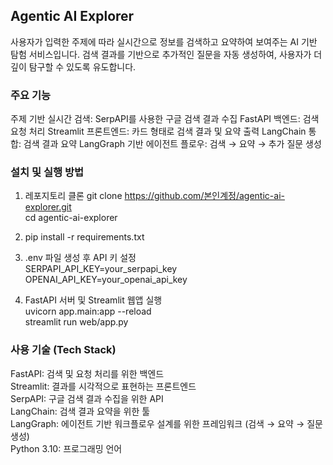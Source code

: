 ## Agentic AI Explorer
사용자가 입력한 주제에 따라 실시간으로 정보를 검색하고 요약하여 보여주는 AI 기반 탐험 서비스입니다.
검색 결과를 기반으로 추가적인 질문을 자동 생성하여, 사용자가 더 깊이 탐구할 수 있도록 유도합니다.

### 주요 기능
주제 기반 실시간 검색: SerpAPI를 사용한 구글 검색 결과 수집
FastAPI 백엔드: 검색 요청 처리
Streamlit 프론트엔드: 카드 형태로 검색 결과 및 요약 출력
LangChain 통합: 검색 결과 요약
LangGraph 기반 에이전트 플로우: 검색 → 요약 → 추가 질문 생성

### 설치 및 실행 방법
1. 레포지토리 클론
git clone https://github.com/본인계정/agentic-ai-explorer.git  
cd agentic-ai-explorer

2. pip install -r requirements.txt

3. .env 파일 생성 후 API 키 설정  
   SERPAPI_API_KEY=your_serpapi_key  
   OPENAI_API_KEY=your_openai_api_key

4. FastAPI 서버 및 Streamlit 웹앱 실행  
uvicorn app.main:app --reload  
streamlit run web/app.py

### 사용 기술 (Tech Stack)
FastAPI: 검색 및 요청 처리를 위한 백엔드  
Streamlit: 결과를 시각적으로 표현하는 프론트엔드  
SerpAPI: 구글 검색 결과 수집을 위한 API  
LangChain: 검색 결과 요약을 위한 툴  
LangGraph: 에이전트 기반 워크플로우 설계를 위한 프레임워크 (검색 → 요약 → 질문 생성)  
Python 3.10: 프로그래밍 언어  

